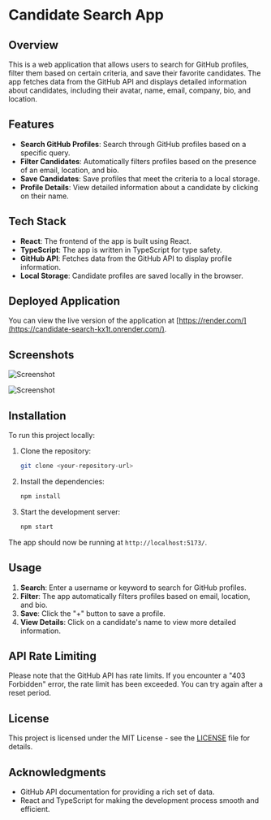 
# Candidate Search App

## Overview
This is a web application that allows users to search for GitHub profiles, filter them based on certain criteria, and save their favorite candidates. The app fetches data from the GitHub API and displays detailed information about candidates, including their avatar, name, email, company, bio, and location.

## Features
- **Search GitHub Profiles**: Search through GitHub profiles based on a specific query.
- **Filter Candidates**: Automatically filters profiles based on the presence of an email, location, and bio.
- **Save Candidates**: Save profiles that meet the criteria to a local storage.
- **Profile Details**: View detailed information about a candidate by clicking on their name.

## Tech Stack
- **React**: The frontend of the app is built using React.
- **TypeScript**: The app is written in TypeScript for type safety.
- **GitHub API**: Fetches data from the GitHub API to display profile information.
- **Local Storage**: Candidate profiles are saved locally in the browser.


## Deployed Application

You can view the live version of the application at [https://render.com/](https://candidate-search-kx1t.onrender.com/).

## Screenshots

![Screenshot](/02-Challenge/candidate-search/public/CandidateSearch.jpg) 

![Screenshot](/02-Challenge/candidate-search/public/SavedSearch.jpg)


## Installation

To run this project locally:

1. Clone the repository:
   ```bash
   git clone <your-repository-url>
   ```

2. Install the dependencies:
   ```bash
   npm install
   ```

3. Start the development server:
   ```bash
   npm start
   ```

The app should now be running at `http://localhost:5173/`.

## Usage

1. **Search**: Enter a username or keyword to search for GitHub profiles.
2. **Filter**: The app automatically filters profiles based on email, location, and bio.
3. **Save**: Click the "+" button to save a profile.
4. **View Details**: Click on a candidate's name to view more detailed information.

## API Rate Limiting

Please note that the GitHub API has rate limits. If you encounter a "403 Forbidden" error, the rate limit has been exceeded. You can try again after a reset period.

## License

This project is licensed under the MIT License - see the [LICENSE](LICENSE) file for details.

## Acknowledgments
- GitHub API documentation for providing a rich set of data.
- React and TypeScript for making the development process smooth and efficient.

